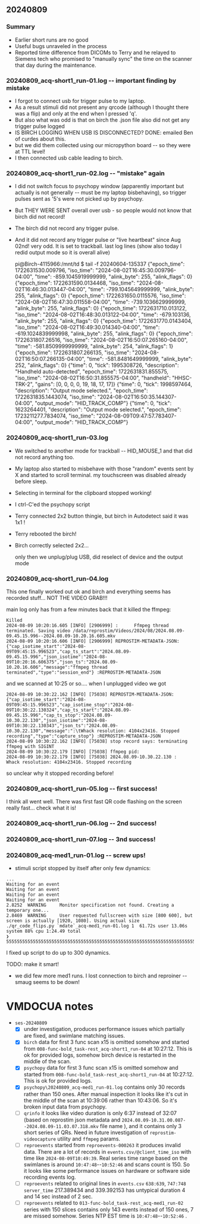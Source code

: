 ## 20240809

### Summary

- Earlier short runs are no good
- Useful bugs unraveled in the process
- Reported time difference from DICOMs to Terry and he relayed to Siemens tech who promised to "manually sync" the time on the scanner that day during the maintenance.

### 20240809_acq-short1_run-01.log -- important finding by mistake

- I forgot to connect usb for trigger pulse to my laptop.  
- As a result stimuli did not present any qrcode (although I thought there was a flip) and only at the end when I pressed 'q'.
- But also what was odd is that on birch the .json file also did not get any trigger pulse logged
- IS BIRCH LOGGING WHEN USB IS DISCONNECTED? DONE: emailed Ben of curdes about this.
- but we did them collected using our micropython board -- so they were at TTL level!
- I then connected usb cable leading to birch.

### 20240809_acq-short1_run-02.log -- "mistake" again

- I did not switch focus to psychopy window (apparently important but actually is not generally -- must be my laptop bisbehaving), so trigger pulses sent as '5's were not picked up by psychopy.
- But THEY WERE SENT overall over usb - so people would not know that birch did not record!
- The birch did not record any trigger pulse.

- And it did not record any trigger pulse or "live heartbeat" since Aug 02nd!
very odd.  It is set to trackball. last log lines (show also today I redid output mode so it is overall alive)
 
    pi@Birch-4115966:/mnt/td $ tail -f 20240604-135337
    {"epoch_time": 1722631530.009796, "iso_time": "2024-08-02T16:45:30.009796-04:00", "time": -859.1045919999999, "alink_byte": 255, "alink_flags": 0}
    {"epoch_time": 1722631590.0134468, "iso_time": "2024-08-02T16:46:30.013447-04:00", "time": -799.1045649999999, "alink_byte": 255, "alink_flags": 0}
    {"epoch_time": 1722631650.0115576, "iso_time": "2024-08-02T16:47:30.011558-04:00", "time": -739.1036629999999, "alink_byte": 255, "alink_flags": 0}
    {"epoch_time": 1722631710.013122, "iso_time": "2024-08-02T16:48:30.013122-04:00", "time": -679.103136, "alink_byte": 255, "alink_flags": 0}
    {"epoch_time": 1722631770.0143404, "iso_time": "2024-08-02T16:49:30.014340-04:00", "time": -619.1024839999998, "alink_byte": 255, "alink_flags": 0}
    {"epoch_time": 1722631807.26516, "iso_time": "2024-08-02T16:50:07.265160-04:00", "time": -581.8509999999999, "alink_byte": 254, "alink_flags": 1}
    {"epoch_time": 1722631807.266135, "iso_time": "2024-08-02T16:50:07.266135-04:00", "time": -581.8481649999999, "alink_byte": 252, "alink_flags": 0}
    {"time": 0, "tick": 1995308726, "description": "Handheld auto-detected", "epoch_time": 1722631831.855575, "iso_time": "2024-08-02T16:50:31.855575-04:00", "handheld": "HHSC-TRK-2", "gains": [0, 0, 0, 0, 19, 18, 17, 17]}
    {"time": 0, "tick": 1998597464, "description": "Output mode selected.", "epoch_time": 1722631835.1443074, "iso_time": "2024-08-02T16:50:35.144307-04:00", "output_mode": "HID_TRACK_COMP"}
    {"time": 0, "tick": 1623264401, "description": "Output mode selected.", "epoch_time": 1723211277.7834074, "iso_time": "2024-08-09T09:47:57.783407-04:00", "output_mode": "HID_TRACK_COMP"}


### 20240809_acq-short1_run-03.log 

- We switched to another mode for trackball -- HID_MOUSE_1 and that did not record anything too.
- My laptop also started to misbehave with those "random" events sent by X and started to scroll terminal. my touchscreen was disabled already before sleep. 
- Selecting in terminal for the clipboard stopped working!
- I ctrl-C'ed the  psychopy script
- Terry connected 2x2 button thingie, but birch in Autodetect said it was 1x1 !
- Terry rebooted the birch!
- Birch correctly selected 2x2...

  only then we unplug/plug USB, did reselect of device and the output mode 

### 20240809_acq-short1_run-04.log 

This one finally worked out ok and birch and everything seems has recorded stuff... NOT THE VIDEO GRAB!!!

main log only has from a few minutes back that it killed the ffmpeg:

    Killed
    2024-08-09 10:20:16.605 [INFO] [2906999] :      Ffmpeg thread terminated. Saving video /data/reprostim/Videos/2024/08/2024.08.09-09.45.15.996--2024.08.09-10.20.16.605.mkv
    2024-08-09 10:20:16.606 [INFO] [2906999] REPROSTIM-METADATA-JSON: {"cap_isotime_start":"2024-08-09T09:45:15.996523","cap_ts_start":"2024.08.09-09.45.15.996","json_isotime":"2024-08-09T10:20:16.606375","json_ts":"2024.08.09-10.20.16.606","message":"ffmpeg thread terminated","type":"session_end"} :REPROSTIM-METADATA-JSON

and we scanned at 10:25 or so....  when I unplugged video we got

    2024-08-09 10:30:22.162 [INFO] [75038] REPROSTIM-METADATA-JSON: {"cap_isotime_start":"2024-08-09T09:45:15.996523","cap_isotime_stop":"2024-08-09T10:30:22.130324","cap_ts_start":"2024.08.09-09.45.15.996","cap_ts_stop":"2024.08.09-10.30.22.130","json_isotime":"2024-08-09T10:30:22.130343","json_ts":"2024.08.09-10.30.22.130","message":":\tWhack resolution: 4104x23416. Stopped recording","type":"capture_stop"} :REPROSTIM-METADATA-JSON
    2024-08-09 10:30:22.162 [INFO] [75038] stop record says: terminating ffmpeg with SIGINT
    2024-08-09 10:30:22.179 [INFO] [75038] ffmpeg pid:
    2024-08-09 10:30:22.179 [INFO] [75038] 2024.08.09-10.30.22.130 :        Whack resolution: 4104x23416. Stopped recording

so unclear why it stopped recording before!

### 20240809_acq-short1_run-05.log  -- first success!

I think all went well.  There was first fast QR code flashing on the screen really fast... check what it is!

### 20240809_acq-short1_run-06.log  -- 2nd success!

### 20240809_acq-short1_run-07.log  -- 3nd success!
### 20240809_acq-med1_run-01.log  -- screw ups!

   - stimuli script stopped by itself after only few dynamics:

    ...
    Waiting for an event
    Waiting for an event
    Waiting for an event
    Waiting for an event
    2.8252 	WARNING 	Monitor specification not found. Creating a temporary one...
    2.8469 	WARNING 	User requested fullscreen with size [800 600], but screen is actually [1920, 1080]. Using actual size
    ./qr_code_flips.py `mdate`_acq-med1_run-01.log 1  61.72s user 13.06s system 88% cpu 1:24.49 total
    ❯ 555555555555555555555555555555555555555555555555555555555555555555555555555555555555555555555555555555555555555555555555

   I fixed up script to do up to 300 dynamics.

   TODO: make it smart!

- we did few more med1 runs.  I lost connection to birch and reproiner -- smaug seems to be down!


# VMDOCUA notes

- `ses-20240809`
  - [x] under investigation, produces performance issues which partially are fixed, and swimlane matching issues.
  - [x] `birch` data for first 3 func scan x15 is omitted somehow and started from `008-func-bold_task-rest_acq-short1_run-04` at 10:27:12. This is ok for provided logs, somehow birch device is restarted in the middle of the scan.
  - [x] `psychopy` data for first 3 func scan x15 is omitted somehow and started from `008-func-bold_task-rest_acq-short1_run-04` at 10:27:12. This is ok for provided logs.
  - [x] `psychopy\20240809_acq-med1_run-01.log` contains only 30 records rather than 150 ones. After manual inspection it looks like it's cut in the middle of the scan at 10:39:06 rather than 10:43:06. So it's broken input data from psychopy.
  - [ ] `qrinfo` it looks like video duration is only 6:37 instead of 32:07 (based on reprostim json metadata and `2024.08.09-10.31.00.087--2024.08.09-11.03.07.318.mkv` file name ), and it contains only 3 short series of QRs. Need in future investigation of `reprostim-videocapture` utility and `ffmpeg` params.
  - [ ] `reproevents` started from `reproevents-000263` it produces invalid data. There are a lot of records in `events.csv/@client_time_iso` with time like `2024-08-09T10:49:39`. Real series time range based on the swimlanes is around `10:47:48`--`10:52:46` and scans count is 150. So it looks like some performance issues on hardware or software side recording events log.
  - [ ] `reproevents` related to original lines in `events.csv` `638:639`, `747:748` `server_time` 217.389434 and 339.392153 has untypical duration 4 and 14 sec instead of 2 sec. 
  - [ ] `reproevents` related to `013-func-bold_task-rest_acq-med1_run-02` series with 150 slices contains only 143 events instead of 150 ones, 7 are missed somehow. Series NTP EST time is `10:47:48`--`10:52:46` .
